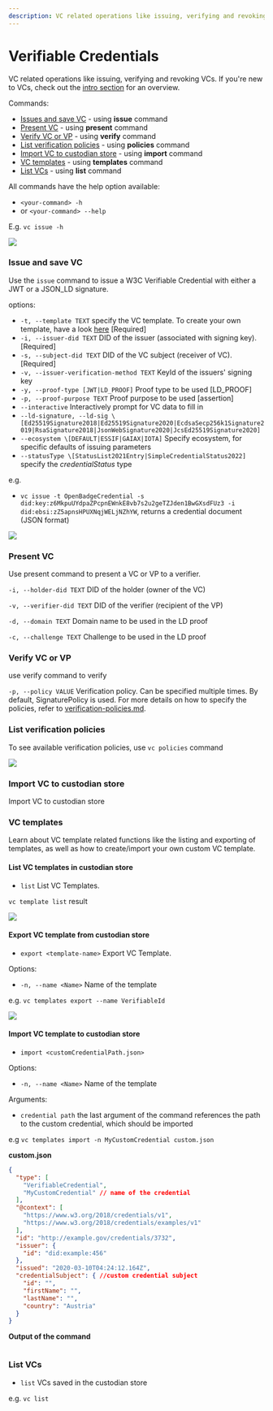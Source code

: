 ```yaml
---
description: VC related operations like issuing, verifying and revoking VCs.
---
```


# Verifiable Credentials

VC related operations like issuing, verifying and revoking VCs. If you're new to VCs, check out the [intro section](../../ssi-kit/ssi-kit/what-is-ssi/technologies-and-concepts/verifiable-credentials-vcs-and-verifiable-presentations-vps.md) for an overview.

Commands:

* [Issues and save VC](verifiable-credentials.md#issue-and-save-vc) - using **issue** command
* [Present VC](verifiable-credentials.md#present-vc) - using **present** command
* [Verify VC or VP](verifiable-credentials.md#verify-vc-or-vp) - using **verify** command
* [List verification policies](verifiable-credentials.md#list-verification-policies) - using **policies** command
* [Import VC to custodian store](verifiable-credentials.md#import-vc-to-custodian-store) - using **import** command
* [VC templates](verifiable-credentials.md#vc-templates) - using **templates** command
* [List VCs](verifiable-credentials.md#list-vcs) - using **list** command

All commands have the help option available:

* `<your-command> -h`
* or `<your-command> --help`

E.g. `vc issue -h`

![](../../.gitbook/assets/vc-issue-help.png)

### Issue and save VC

Use the `issue` command to issue a W3C Verifiable Credential with either a JWT or a JSON\_LD signature.

options:

* `-t, --template TEXT` specify the VC template. To create your own template, have a look [here](verifiable-credentials.md#import-vc-template-to-custodian-store) \[Required]
* `-i, --issuer-did TEXT` DID of the issuer (associated with signing key). \[Required]
* `-s, --subject-did TEXT` DID of the VC subject (receiver of VC). \[Required]
* `-v, --issuer-verification-method TEXT` KeyId of the issuers' signing key
* `-y, --proof-type [JWT|LD_PROOF]` Proof type to be used \[LD\_PROOF]
* `-p, --proof-purpose TEXT` Proof purpose to be used \[assertion]
* `--interactive` Interactively prompt for VC data to fill in
* `--ld-signature, --ld-sig \[Ed25519Signature2018|Ed25519Signature2020|EcdsaSecp256k1Signature2019|RsaSignature2018|JsonWebSignature2020|JcsEd25519Signature2020]`
* `--ecosystem \[DEFAULT|ESSIF|GAIAX|IOTA]` Specify ecosystem, for specific defaults of issuing parameters
* `--statusType \[StatusList2021Entry|SimpleCredentialStatus2022]` specify the _credentialStatus_ type

e.g.

* `vc issue -t OpenBadgeCredential -s did:key:z6MkpuUYdpaZPcpnEWnkE8vb7s2u2geTZJden1BwGXsdFUz3 -i did:ebsi:zZ5apnsHPUXNqjWELjNZhYW`, returns a credential document (JSON format)

![](<../../.gitbook/assets/image (14).png>)

### Present VC

Use present command to present a VC or VP to a verifier.

`-i, --holder-did TEXT` DID of the holder (owner of the VC)

`-v, --verifier-did TEXT` DID of the verifier (recipient of the VP)

`-d, --domain TEXT` Domain name to be used in the LD proof

`-c, --challenge TEXT` Challenge to be used in the LD proof

### Verify VC or VP

use verify command to verify

`-p, --policy VALUE` Verification policy. Can be specified multiple times. By default, SignaturePolicy is used. For more details on how to specify the policies, refer to [verification-policies.md](../../usage-examples/verifiable-credentials/verification-policies.md "mention").

### List verification policies

To see available verification policies, use `vc policies` command

![](<../../.gitbook/assets/image (10).png>)

### Import VC to custodian store

Import VC to custodian store

### VC templates

Learn about VC template related functions like the listing and exporting of templates, as well as how to create/import your own custom VC template.

#### List VC templates in custodian store

* `list` List VC Templates.

`vc template list` result

![](<../../.gitbook/assets/image (6).png>)

#### Export VC template from custodian store

* `export <template-name>` Export VC Template.

Options:

* `-n, --name <Name>` Name of the template

e.g. `vc templates export --name VerifiableId`

![](<../../.gitbook/assets/image (11).png>)

#### Import VC template to custodian store

* `import <customCredentialPath.json>`

Options:

* `-n, --name <Name>` Name of the template

Arguments:

* `credential path` the last argument of the command references the path to the custom credential, which should be imported

e.g `vc templates import -n MyCustomCredential custom.json`

**custom.json**

```json
{
  "type": [
    "VerifiableCredential",
    "MyCustomCredential" // name of the credential
  ],
  "@context": [
    "https://www.w3.org/2018/credentials/v1",
    "https://www.w3.org/2018/credentials/examples/v1"
  ],
  "id": "http://example.gov/credentials/3732",
  "issuer": {
    "id": "did:example:456"
  },
  "issued": "2020-03-10T04:24:12.164Z",
  "credentialSubject": { //custom credential subject
    "id": "",
    "firstName": "",
    "lastName": "",
    "country": "Austria"
  }
}

```

**Output of the command**

<figure><img src="../../.gitbook/assets/Screenshot on 2022-12-22 at 08-18-42.png" alt=""><figcaption></figcaption></figure>

### List VCs

* `list` VCs saved in the custodian store

e.g. `vc list`

<figure><img src="../../.gitbook/assets/Screenshot on 2022-12-22 at 08-57-11.png" alt=""><figcaption></figcaption></figure>
